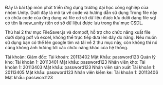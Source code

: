 Đây là bài tập môn phát triển ứng dụng trường đại học công nghiệp của nhóm Unity. Dưới đây là mô tả về code và hướng dẫn sử dụng Trong file này có chứa code của ứng dụng và file cơ sở dữ liệu được lưu dưới dạng file sql có tên là new_unity (tên cơ sở dữ liệu) được lưu trong thư mục CSDL.

Thú hai 2 thư mục FileSaver.js và dompdf, hỗ trợ cho chức năng xuất file dưới dạng pdf và excel, không thể trực tiếp đưa lên đây do năng. Nếu muốn sử dụng bạn có thể lên google tìm và tải về 2 thư mục này, còn không thì nó cũng không ảnh hưởng tới các chức năng khác của hệ thống.

Tài khoản:
Giám đốc:
Tài khoản: 20113402 Mật Khẩu: password123
Quản lý kho:
Tài khoản 1: 20113401 Mật khẩu: password123
Nhân viên kho:
Tài khoản 1: 20113403 Mật khẩu: password123
Nhân viên sản xuất
Tài khoản 1: 20113405 Mật khẩu: password123
Nhân viên kiểm ke:
Tài khoản 1: 20113406 Mật khẩu: password123
